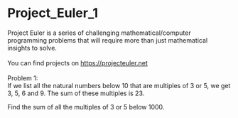 # Project_Euler_1
Project Euler is a series of challenging mathematical/computer programming problems that will require more than just mathematical insights to solve.<br /><br />
You can find projects on https://projecteuler.net<br /><br />
Problem 1:<br />
If we list all the natural numbers below 10 that are multiples of 3 or 5, we get 3, 5, 6 and 9. The sum of these multiples is 23.<br />

Find the sum of all the multiples of 3 or 5 below 1000.

